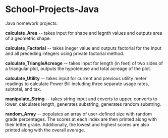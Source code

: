 # School-Projects-Java

Java homework projects:

**calculate_Area** -- takes input for shape and legnth values and outputs area of a geometric shape.

**calculate_Factorial** -- takes ineger value and outputs factorial for the input and all preceding integers using private factorial method.

**calculate_TriangleAcreage** -- takes input for length (in feet) of two sides of a triangular plot, outputs the hypotenuse and total acreage of the plot.

**calculate_Utility** -- takes input for current and previous utility meter readings to calculate Power Bill including three separate usage rates, subtotal, and tax.

**manipulate_String** -- takes string input and coverts to upper, converts to lower, calculates length, generates substring, generates random substring.

**random_Array** -- populates an array of user-defined size with random grade percentages. The scores at each index are then printed along with their letter grade. Additionally, the lowest and highest scores are also printed along with the overall average.

